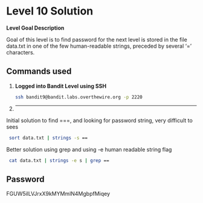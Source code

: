# Level 10 Solution

**Level Goal Description**

Goal of this level is to find password for the next level is stored in the file data.txt in one of the few human-readable strings, preceded by several ‘=’ characters.

## Commands used

1. **Logged into Bandit Level using SSH**

   ```bash
   ssh bandit9@bandit.labs.overthewire.org -p 2220
   ```

2. ***

Initial solution to find ===, and looking for password string, very difficult to sees

```bash
 sort data.txt | strings -s ==
```

Better solution using grep and using -e human readable string flag

```bash
 cat data.txt | strings -e s | grep ==
```

## Password

FGUW5ilLVJrxX9kMYMmlN4MgbpfMiqey
